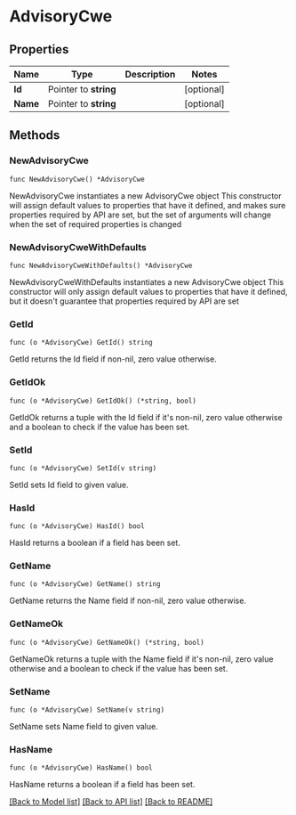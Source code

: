 # AdvisoryCwe

## Properties

Name | Type | Description | Notes
------------ | ------------- | ------------- | -------------
**Id** | Pointer to **string** |  | [optional] 
**Name** | Pointer to **string** |  | [optional] 

## Methods

### NewAdvisoryCwe

`func NewAdvisoryCwe() *AdvisoryCwe`

NewAdvisoryCwe instantiates a new AdvisoryCwe object
This constructor will assign default values to properties that have it defined,
and makes sure properties required by API are set, but the set of arguments
will change when the set of required properties is changed

### NewAdvisoryCweWithDefaults

`func NewAdvisoryCweWithDefaults() *AdvisoryCwe`

NewAdvisoryCweWithDefaults instantiates a new AdvisoryCwe object
This constructor will only assign default values to properties that have it defined,
but it doesn't guarantee that properties required by API are set

### GetId

`func (o *AdvisoryCwe) GetId() string`

GetId returns the Id field if non-nil, zero value otherwise.

### GetIdOk

`func (o *AdvisoryCwe) GetIdOk() (*string, bool)`

GetIdOk returns a tuple with the Id field if it's non-nil, zero value otherwise
and a boolean to check if the value has been set.

### SetId

`func (o *AdvisoryCwe) SetId(v string)`

SetId sets Id field to given value.

### HasId

`func (o *AdvisoryCwe) HasId() bool`

HasId returns a boolean if a field has been set.

### GetName

`func (o *AdvisoryCwe) GetName() string`

GetName returns the Name field if non-nil, zero value otherwise.

### GetNameOk

`func (o *AdvisoryCwe) GetNameOk() (*string, bool)`

GetNameOk returns a tuple with the Name field if it's non-nil, zero value otherwise
and a boolean to check if the value has been set.

### SetName

`func (o *AdvisoryCwe) SetName(v string)`

SetName sets Name field to given value.

### HasName

`func (o *AdvisoryCwe) HasName() bool`

HasName returns a boolean if a field has been set.


[[Back to Model list]](../README.md#documentation-for-models) [[Back to API list]](../README.md#documentation-for-api-endpoints) [[Back to README]](../README.md)



